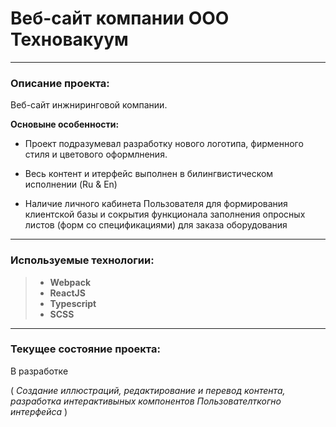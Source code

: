 # Веб-сайт компании ООО Техновакуум

---

### Описание проекта:

Веб-сайт инжниринговой компании.

**Основыне особенности:**

- Проект подразумевал разработку нового логотипа, фирменного стиля и цветового оформлнения.

- Весь контент и итерфейс выполнен в билингвистическом исполнении (Ru & En)

- Наличие личного кабинета Пользователя для формирования клиентской базы и сокрытия функционала заполнения опросных листов (форм со спецификациями) для заказа оборудования

---

### Используемые технологии:

> - **Webpack**
> - **ReactJS**
> - **Typescript**
> - **SCSS**

---

### Текущее состояние проекта:

В разработке

( _Создание иллюстраций, редактирование и перевод контента, разработка интерактивыных компонентов Пользователткогно интерфейса_ )
